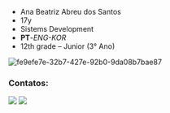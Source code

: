 - Ana Beatriz Abreu dos Santos
- 17y
- Sistems Development
- **PT**-*ENG-KOR*
- 12th grade – Junior (3° Ano)
  

![fe9efe7e-32b7-427e-92b0-9da08b7bae87](https://github.com/anabtzz/anabtzz/assets/128055760/89ccc20a-6f11-4842-b478-7b054913641a)


### Contatos:

  <a href="https://www.instagram.com/an4bsantos/" target="_blank"><img src="https://img.shields.io/badge/-Instagram-%23E4405F?style=for-the-badge&logo=instagram&logoColor=white" target="_blank"></a> 
  <a href="https://www.linkedin.com/in/ana-beatriz-51054b2ba?utm_source=share&utm_campaign=share_via&utm_content=profile&utm_medium=ios_app" target="_blank"><img src="https://img.shields.io/badge/-LinkedIn-%230077B5?style=for-the-badge&logo=linkedin&logoColor=white" target="_blank"></a> 


